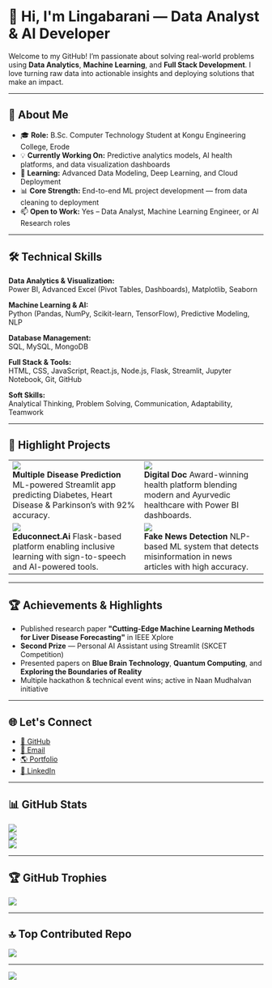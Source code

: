 # 👋 Hi, I'm Lingabarani — Data Analyst & AI Developer

Welcome to my GitHub! I’m passionate about solving real-world problems using **Data Analytics**, **Machine Learning**, and **Full Stack Development**. I love turning raw data into actionable insights and deploying solutions that make an impact.

---

## 💼 About Me

- 🎓 **Role:** B.Sc. Computer Technology Student at Kongu Engineering College, Erode  
- 💡 **Currently Working On:** Predictive analytics models, AI health platforms, and data visualization dashboards  
- 🧠 **Learning:** Advanced Data Modeling, Deep Learning, and Cloud Deployment  
- 📊 **Core Strength:** End-to-end ML project development — from data cleaning to deployment  
- 📫 **Open to Work:** Yes – Data Analyst, Machine Learning Engineer, or AI Research roles  

---

## 🛠️ Technical Skills

**Data Analytics & Visualization:**  
Power BI, Advanced Excel (Pivot Tables, Dashboards), Matplotlib, Seaborn  

**Machine Learning & AI:**  
Python (Pandas, NumPy, Scikit-learn, TensorFlow), Predictive Modeling, NLP  

**Database Management:**  
SQL, MySQL, MongoDB  

**Full Stack & Tools:**  
HTML, CSS, JavaScript, React.js, Node.js, Flask, Streamlit, Jupyter Notebook, Git, GitHub  

**Soft Skills:**  
Analytical Thinking, Problem Solving, Communication, Adaptability, Teamwork  

---
## 🚀 Highlight Projects  

<table>
<tr>
<td>
<a href="https://multiple-disease-find-app.streamlit.app/">
  <img src="https://github-readme-stats.vercel.app/api/pin/?username=lingabarani&repo=multiple-disease-prediction-streamlit-app&theme=radical" />
</a>  
<br/>
<b>Multiple Disease Prediction</b>  
ML-powered Streamlit app predicting Diabetes, Heart Disease & Parkinson’s with 92% accuracy.
</td>
<td>
<a href="https://lingabarani.github.io/Digital-Doc/">
  <img src="https://github-readme-stats.vercel.app/api/pin/?username=lingabarani&repo=Digital-Doc&theme=radical" />
</a>  
<br/>
<b>Digital Doc</b>  
Award-winning health platform blending modern and Ayurvedic healthcare with Power BI dashboards.
</td>
</tr>
<tr>
<td>
<a href="https://github.com/lingabarani/Educonnect.Ai">
  <img src="https://github-readme-stats.vercel.app/api/pin/?username=lingabarani&repo=Educonnect.Ai&theme=radical" />
</a>  
<br/>
<b>Educonnect.Ai</b>  
Flask-based platform enabling inclusive learning with sign-to-speech and AI-powered tools.
</td>
<td>
<a href="https://github.com/lingabarani/Fake-News-Detection">
  <img src="https://github-readme-stats.vercel.app/api/pin/?username=lingabarani&repo=Fake-News-Detection&theme=radical" />
</a>  
<br/>
<b>Fake News Detection</b>  
NLP-based ML system that detects misinformation in news articles with high accuracy.
</td>
</tr>
</table>

---

## 🏆 Achievements & Highlights

- Published research paper **"Cutting-Edge Machine Learning Methods for Liver Disease Forecasting"** in IEEE Xplore  
- **Second Prize** — Personal AI Assistant using Streamlit (SKCET Competition)  
- Presented papers on **Blue Brain Technology**, **Quantum Computing**, and **Exploring the Boundaries of Reality**  
- Multiple hackathon & technical event wins; active in Naan Mudhalvan initiative  

---

## 🌐 Let's Connect

- [🐙 GitHub](https://github.com/lingabarani)  
- [📧 Email](mailto:lingabaraniak@gmail.com)  
- [🌎 Portfolio](https://lingabarani.github.io/personal-portfolio-lingabarani/)  
- [💼 LinkedIn](https://linkedin.com/in/lingabarani)  

---

## 📊 GitHub Stats

![](https://github-readme-stats.vercel.app/api?username=lingabarani&theme=highcontrast&hide_border=false&include_all_commits=false&count_private=false)  
![](https://nirzak-streak-stats.vercel.app/?user=lingabarani&theme=highcontrast&hide_border=false)  
![](https://github-readme-stats.vercel.app/api/top-langs/?username=lingabarani&theme=highcontrast&hide_border=false&layout=compact)  

---

## 🏆 GitHub Trophies

![](https://github-profile-trophy.vercel.app/?username=lingabarani&theme=radical&no-frame=true&no-bg=false&margin-w=4)  

---

## 🔝 Top Contributed Repo

![](https://github-contributor-stats.vercel.app/api?username=lingabarani&limit=5&theme=radical&combine_all_yearly_contributions=true)  

---

[![](https://visitcount.itsvg.in/api?id=lingabarani&icon=0&color=0)](https://visitcount.itsvg.in)  

